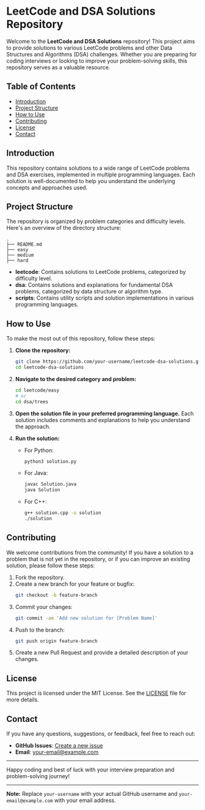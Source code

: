 # LeetCode and DSA Solutions Repository

Welcome to the **LeetCode and DSA Solutions** repository! This project aims to provide solutions to various LeetCode problems and other Data Structures and Algorithms (DSA) challenges. Whether you are preparing for coding interviews or looking to improve your problem-solving skills, this repository serves as a valuable resource.

## Table of Contents

- [Introduction](#introduction)
- [Project Structure](#project-structure)
- [How to Use](#how-to-use)
- [Contributing](#contributing)
- [License](#license)
- [Contact](#contact)

## Introduction

This repository contains solutions to a wide range of LeetCode problems and DSA exercises, implemented in multiple programming languages. Each solution is well-documented to help you understand the underlying concepts and approaches used.

## Project Structure

The repository is organized by problem categories and difficulty levels. Here's an overview of the directory structure:

```
.
├── README.md
├── easy
├── medium
├── hard

```

- **leetcode**: Contains solutions to LeetCode problems, categorized by difficulty level.
- **dsa**: Contains solutions and explanations for fundamental DSA problems, categorized by data structure or algorithm type.
- **scripts**: Contains utility scripts and solution implementations in various programming languages.

## How to Use

To make the most out of this repository, follow these steps:

1. **Clone the repository:**
   ```sh
   git clone https://github.com/your-username/leetcode-dsa-solutions.git
   cd leetcode-dsa-solutions
   ```

2. **Navigate to the desired category and problem:**
   ```sh
   cd leetcode/easy
   # or
   cd dsa/trees
   ```

3. **Open the solution file in your preferred programming language.** Each solution includes comments and explanations to help you understand the approach.

4. **Run the solution:**
   - For Python:
     ```sh
     python3 solution.py
     ```
   - For Java:
     ```sh
     javac Solution.java
     java Solution
     ```
   - For C++:
     ```sh
     g++ solution.cpp -o solution
     ./solution
     ```

## Contributing

We welcome contributions from the community! If you have a solution to a problem that is not yet in the repository, or if you can improve an existing solution, please follow these steps:

1. Fork the repository.
2. Create a new branch for your feature or bugfix:
   ```sh
   git checkout -b feature-branch
   ```
3. Commit your changes:
   ```sh
   git commit -am 'Add new solution for [Problem Name]'
   ```
4. Push to the branch:
   ```sh
   git push origin feature-branch
   ```
5. Create a new Pull Request and provide a detailed description of your changes.

## License

This project is licensed under the MIT License. See the [LICENSE](LICENSE) file for more details.

## Contact

If you have any questions, suggestions, or feedback, feel free to reach out:

- **GitHub Issues**: [Create a new issue](https://github.com/your-username/leetcode-dsa-solutions/issues)
- **Email**: your-email@example.com

---

Happy coding and best of luck with your interview preparation and problem-solving journey!

---
**Note:** Replace `your-username` with your actual GitHub username and `your-email@example.com` with your email address.